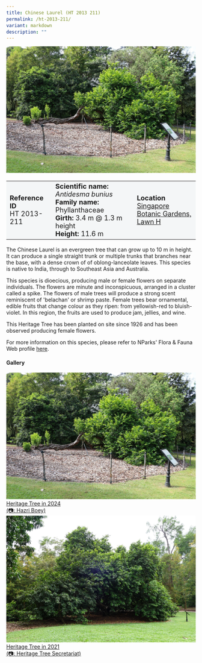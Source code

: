 ```yaml
---
title: Chinese Laurel (HT 2013 211)
permalink: /ht-2013-211/
variant: markdown
description: ""
---
```

<div class="isomer-image-wrapper">
<img src="/images/Heritage_trees_photos/antbun_ht2013-211_habit.jpg">
</div><table style="minWidth: 100px; font-size: 18px; background: #F4F6F7">
<tbody><tr>
<td rowspan="1" colspan="1">
<strong>Reference ID</strong>
<br>HT 2013-211
</td>
<td rowspan="1" colspan="1">
	<strong>Scientific name:</strong> <em>Antidesma bunius</em>
<br><strong>Family name: </strong>Phyllanthaceae
<br><strong>Girth: </strong>3.4 m @ 1.3 m height
<br><strong>Height: </strong>11.6 m
</td>
<td rowspan="1" colspan="1">
<strong>Location</strong><a href="https://www.onemap.gov.sg/?lat=1.3095499999957696&amp;lng=103.81561000000086">
 <br>Singapore Botanic Gardens,<br>Lawn H</a>
</td>
</tr>
</tbody>
</table>
<p>The Chinese Laurel is an evergreen tree that can grow up to 10 m in height. It can produce a single straight trunk or multiple trunks that branches near the base, with a dense crown of of oblong-lanceolate leaves. This species is native to India, through to Southeast Asia and Australia.</p>

<p>This species is dioecious, producing male or female flowers on separate individuals. The flowers are minute and inconspicuous, arranged in a cluster called a spike. The flowers of male trees will produce a strong scent reminiscent of 'belachan' or shrimp paste. Female trees bear ornamental, edible fruits that change colour as they ripen: from yellowish-red to bluish-violet. In this region, the fruits are used to produce jam, jellies, and wine.</p>

<p>This Heritage Tree has been planted on site since 1926 and has been observed producing female flowers.</p>

<p>For more information on this species, please refer to NParks' Flora &amp; Fauna Web profile <a href="https://www.nparks.gov.sg/florafaunaweb/flora/2/7/2714">here</a>.</p>

<h4><b>Gallery</b></h4>
<div class="isomer-card-grid">
<a href="/images/Heritage_trees_photos/antbun_ht2013-211_habit.jpg" class="isomer-card">
<div class="isomer-card-image">
<div class="isomer-image-wrapper"><img src="/images/Heritage_trees_photos/antbun_ht2013-211_habit.jpg"></div></div>
<div class="isomer-card-body"><div class="isomer-card-description">Heritage Tree in 2024<br>(📷: Hazri Boey)</div></div></a>

<a href="/images/Heritage_trees_photos/antbun_ht2013-211_habitold.jpg" class="isomer-card">
<div class="isomer-card-image">
<div class="isomer-image-wrapper"><img src="/images/Heritage_trees_photos/antbun_ht2013-211_habitold.jpg"></div></div>
<div class="isomer-card-body"><div class="isomer-card-description">Heritage Tree in 2021<br>(📷: Heritage Tree Secretariat)</div></div></a></div>
